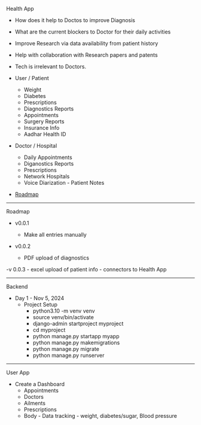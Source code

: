 Health App

- How does it help to Doctos to improve Diagnosis
- What are the current blockers to Doctor for their daily activities
- Improve Research via data availability from patient history
- Help with collaboration with Research papers and patents

- Tech is irrelevant to Doctors.

- User / Patient
    - Weight
    - Diabetes
    - Prescriptions
    - Diagnostics Reports
    - Appointments
    - Surgery Reports
    - Insurance Info
    - Aadhar Health ID

- Doctor / Hospital
    - Daily Appointments
    - Diganostics Reports
    - Prescriptions
    - Network Hospitals
    - Voice Diarization - Patient Notes


- [Roadmap](docs/roadmap.md)

---

Roadmap

- v0.0.1
    -  Make all entries manually

- v0.0.2
    - PDF upload of diagnostics

-v 0.0.3
    - excel upload of patient info
    - connectors to Health App


--- 


Backend

- Day 1 - Nov 5, 2024
    - Project Setup
        - python3.10 -m venv venv
        - source venv/bin/activate
        - django-admin startproject myproject
        - cd myproject
        - python manage.py startapp myapp
        - python manage.py makemigrations
        - python manage.py migrate
        - python manage.py runserver

---

User App


- Create a Dashboard
    - Appointments
    - Doctors
    - Ailments
    - Prescriptions
    - Body - Data tracking - weight, diabetes/sugar, Blood pressure